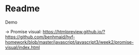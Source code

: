 # Readme

Demo

-> Promise visual: https://htmlpreview.github.io/?https://github.com/benhmaid/hyf-homework/blob/master/javascript/javascript3/week2/promise-visual/index.html
